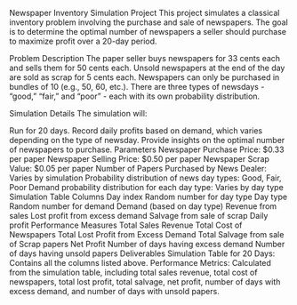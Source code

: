 Newspaper Inventory Simulation Project
This project simulates a classical inventory problem involving the purchase and sale of newspapers. The goal is to determine the optimal number of newspapers a seller should purchase to maximize profit over a 20-day period.

Problem Description
The paper seller buys newspapers for 33 cents each and sells them for 50 cents each. Unsold newspapers at the end of the day are sold as scrap for 5 cents each. Newspapers can only be purchased in bundles of 10 (e.g., 50, 60, etc.). There are three types of newsdays - “good,” “fair,” and “poor” - each with its own probability distribution.

Simulation Details
The simulation will:

Run for 20 days.
Record daily profits based on demand, which varies depending on the type of newsday.
Provide insights on the optimal number of newspapers to purchase.
Parameters
Newspaper Purchase Price: $0.33 per paper
Newspaper Selling Price: $0.50 per paper
Newspaper Scrap Value: $0.05 per paper
Number of Papers Purchased by News Dealer: Varies by simulation
Probability distribution of news day types: Good, Fair, Poor
Demand probability distribution for each day type: Varies by day type
Simulation Table Columns
Day index
Random number for day type
Day type
Random number for demand
Demand (based on day type)
Revenue from sales
Lost profit from excess demand
Salvage from sale of scrap
Daily profit
Performance Measures
Total Sales Revenue
Total Cost of Newspapers
Total Lost Profit from Excess Demand
Total Salvage from sale of Scrap papers
Net Profit
Number of days having excess demand
Number of days having unsold papers
Deliverables
Simulation Table for 20 Days: Contains all the columns listed above.
Performance Metrics: Calculated from the simulation table, including total sales revenue, total cost of newspapers, total lost profit, total salvage, net profit, number of days with excess demand, and number of days with unsold papers.
